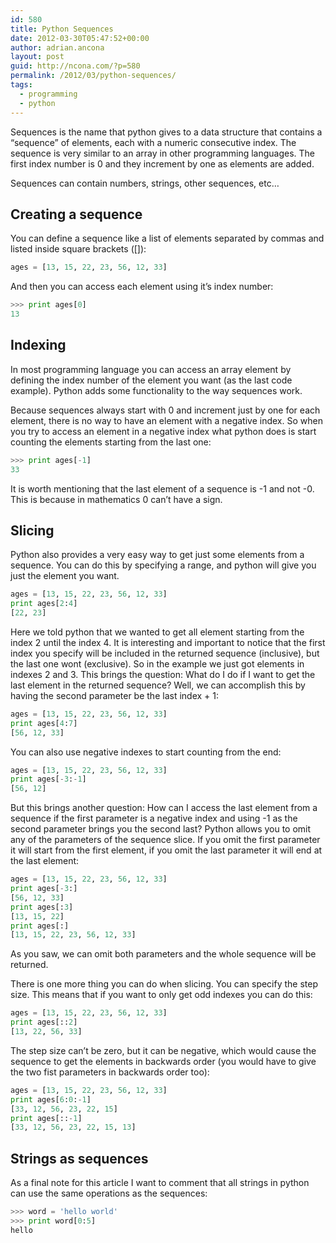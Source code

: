```yaml
---
id: 580
title: Python Sequences
date: 2012-03-30T05:47:52+00:00
author: adrian.ancona
layout: post
guid: http://ncona.com/?p=580
permalink: /2012/03/python-sequences/
tags:
  - programming
  - python
---
```

Sequences is the name that python gives to a data structure that contains a &#8220;sequence&#8221; of elements, each with a numeric consecutive index. The sequence is very similar to an array in other programming languages. The first index number is 0 and they increment by one as elements are added.

Sequences can contain numbers, strings, other sequences, etc&#8230;

## Creating a sequence

You can define a sequence like a list of elements separated by commas and listed inside square brackets ([]):

```python
ages = [13, 15, 22, 23, 56, 12, 33]
```

<!--more-->

And then you can access each element using it&#8217;s index number:

```python
>>> print ages[0]
13
```

## Indexing

In most programming language you can access an array element by defining the index number of the element you want (as the last code example). Python adds some functionality to the way sequences work.

Because sequences always start with 0 and increment just by one for each element, there is no way to have an element with a negative index. So when you try to access an element in a negative index what python does is start counting the elements starting from the last one:

```python
>>> print ages[-1]
33
```

It is worth mentioning that the last element of a sequence is -1 and not -0. This is because in mathematics 0 can&#8217;t have a sign.

## Slicing

Python also provides a very easy way to get just some elements from a sequence. You can do this by specifying a range, and python will give you just the element you want.

```python
ages = [13, 15, 22, 23, 56, 12, 33]
print ages[2:4]
[22, 23]
```

Here we told python that we wanted to get all element starting from the index 2 until the index 4. It is interesting and important to notice that the first index you specify will be included in the returned sequence (inclusive), but the last one wont (exclusive). So in the example we just got elements in indexes 2 and 3. This brings the question: What do I do if I want to get the last element in the returned sequence? Well, we can accomplish this by having the second parameter be the last index + 1:

```python
ages = [13, 15, 22, 23, 56, 12, 33]
print ages[4:7]
[56, 12, 33]
```

You can also use negative indexes to start counting from the end:

```python
ages = [13, 15, 22, 23, 56, 12, 33]
print ages[-3:-1]
[56, 12]
```

But this brings another question: How can I access the last element from a sequence if the first parameter is a negative index and using -1 as the second parameter brings you the second last? Python allows you to omit any of the parameters of the sequence slice. If you omit the first parameter it will start from the first element, if you omit the last parameter it will end at the last element:

```python
ages = [13, 15, 22, 23, 56, 12, 33]
print ages[-3:]
[56, 12, 33]
print ages[:3]
[13, 15, 22]
print ages[:]
[13, 15, 22, 23, 56, 12, 33]
```

As you saw, we can omit both parameters and the whole sequence will be returned.

There is one more thing you can do when slicing. You can specify the step size. This means that if you want to only get odd indexes you can do this:

```python
ages = [13, 15, 22, 23, 56, 12, 33]
print ages[::2]
[13, 22, 56, 33]
```

The step size can&#8217;t be zero, but it can be negative, which would cause the sequence to get the elements in backwards order (you would have to give the two fist parameters in backwards order too):

```python
ages = [13, 15, 22, 23, 56, 12, 33]
print ages[6:0:-1]
[33, 12, 56, 23, 22, 15]
print ages[::-1]
[33, 12, 56, 23, 22, 15, 13]
```

## Strings as sequences

As a final note for this article I want to comment that all strings in python can use the same operations as the sequences:

```python
>>> word = 'hello world'
>>> print word[0:5]
hello
```
